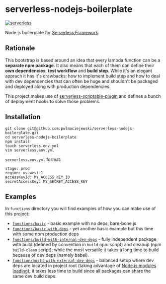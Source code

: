 # serverless-nodejs-boilerplate

[![serverless](http://public.serverless.com/badges/v3.svg)](http://www.serverless.com)

Node.js boilerplate for [Serverless Framework](http://www.serverless.com).

## Rationale

This bootstrap is based around an idea that every lambda function can be a **separate npm package**. 
It also means that each of them can define their **own dependencies**, **test workflow** and **build step**.
While it's an elegant apprach it has it's drawbacks: how to implement build step and
how to deal with dev dependencies that can often be huge and shouldn't be packaged and deployed along 
with production dependencies.

This project makes use of 
[serverless-scriptable-plugin](https://github.com/wei-xu-myob/serverless-scriptable-plugin) 
and defines a bunch of deployment hooks to solve those problems.

## Installation

```
git clone git@github.com:pwlmaciejewski/serverless-nodejs-boilerplate.git
cd serverless-nodejs-boilerplate
npm install
touch serverless.env.yml
vim serverless.env.yml
```

`serverless.env.yml` format:

```
stage: prod
region: us-west-1 
accessKeyId: MY_ACCESS_KEY_ID
secretAccessKey: MY_SECRET_ACCESS_KEY
```

## Examples

In `functions` directory you will find examples of how you can make use of this project:

* [`functions/basic`](https://github.com/pwlmaciejewski/serverless-nodejs-boilerplate/tree/master/functions/basic) - 
basic example with no deps, bare-bone js
* [`functions/basic-with-deps`](https://github.com/pwlmaciejewski/serverless-nodejs-boilerplate/tree/master/functions/basic-with-deps) - 
yet another basic example but this time with some npm production deps
* [`functions/build-with-internal-dev-deps`](https://github.com/pwlmaciejewski/serverless-nodejs-boilerplate/tree/master/functions/build-with-internal-dev-deps) - 
fully independent package with build (defined by convention 
in `build` npm script) and cleanup (npm `build-clean` script); while the most versatile it takes a long time to build because
of dev deps (namely babel).
* [`function/build-with-external-dev-deps`](https://github.com/pwlmaciejewski/serverless-nodejs-boilerplate/tree/master/functions/build-with-external-dev-deps) - 
balanced setup where dev deps are located in project root (taking advantage
of [Node.js modules loading](https://nodejs.org/api/modules.html#modules_loading_from_node_modules_folders)); it takes less time
to build since all packages can share the same dev build deps.

